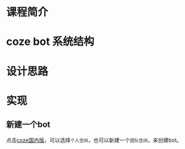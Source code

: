 # 课程简介

# coze bot 系统结构



# 设计思路

# 实现

## 新建一个bot

点击[coze国内版](https://www.coze.cn/home)，可以选择```个人空间```，也可以新建一个```团队空间```，来创建bot。
